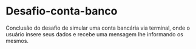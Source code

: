# Desafio-conta-banco
Conclusão do desafio de simular uma conta bancária via terminal, onde o usuário insere seus dados e recebe
uma mensagem lhe informando os mesmos.
